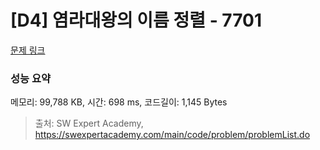 # [D4] 염라대왕의 이름 정렬 - 7701 

[문제 링크](https://swexpertacademy.com/main/code/problem/problemDetail.do?contestProbId=AWqU0zh6rssDFARG) 

### 성능 요약

메모리: 99,788 KB, 시간: 698 ms, 코드길이: 1,145 Bytes



> 출처: SW Expert Academy, https://swexpertacademy.com/main/code/problem/problemList.do